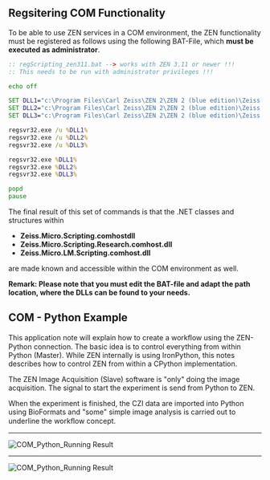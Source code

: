 ## Regsitering COM Functionality

To be able to use ZEN services in a COM environment, the ZEN functionality must be registered as follows using the following BAT-File, which **must be executed as administrator**.

```bat
:: regScripting_zen311.bat --> works with ZEN 3.11 or newer !!!
:: This needs to be run with administrator privileges !!!

echo off

SET DLL1="c:\Program Files\Carl Zeiss\ZEN 2\ZEN 2 (blue edition)\Zeiss.Micro.Scripting.comhost.dll"
SET DLL2="c:\Program Files\Carl Zeiss\ZEN 2\ZEN 2 (blue edition)\Zeiss.Micro.LM.Scripting.comhost.dll"
SET DLL3="c:\Program Files\Carl Zeiss\ZEN 2\ZEN 2 (blue edition)\Zeiss.Micro.Scripting.Research.comhost.dll"

regsvr32.exe /u %DLL1%
regsvr32.exe /u %DLL2%
regsvr32.exe /u %DLL3%

regsvr32.exe %DLL1%
regsvr32.exe %DLL2%
regsvr32.exe %DLL3%

popd
pause
```

The final result of this set of commands is that the .NET classes and structures within

- **Zeiss.Micro.Scripting.comhostdll**
- **Zeiss.Micro.Scripting.Research.comhost.dll**
- **Zeiss.Micro.LM.Scripting.comhost.dll**

are made known and accessible within the COM environment as well.

**Remark: Please note that you must edit the BAT-file and adapt the path location, where the DLLs can be found to your needs.**

## COM - Python Example

This application note will explain how to create a workﬂow using the ZEN-Python connection. The basic idea is to control everything from within Python (Master). While ZEN internally is using IronPython, this notes describes how to control ZEN from within a CPython implementation.

The ZEN Image Acquisition (Slave) software is "only" doing the image acquisition. The signal to start the experiment is send from Python to ZEN.

When the experiment is finished, the CZI data are imported into Python using BioFormats and "some" simple image analysis is carried out to underline the workﬂow concept.

***

![COM_Python_Running Result](../../Images/ZEN_Python_Running_Results_1.png)

***

![COM_Python_Running Result](../../Images/ZEN_Python_Running_Results_2.png)
